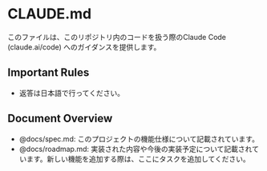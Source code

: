 # CLAUDE.md

このファイルは、このリポジトリ内のコードを扱う際のClaude Code (claude.ai/code) へのガイダンスを提供します。

## Important Rules

- 返答は日本語で行ってください。

## Document Overview

- @docs/spec.md: このプロジェクトの機能仕様について記載されています。
- @docs/roadmap.md: 実装された内容や今後の実装予定について記載されています。新しい機能を追加する際は、ここにタスクを追加してください。